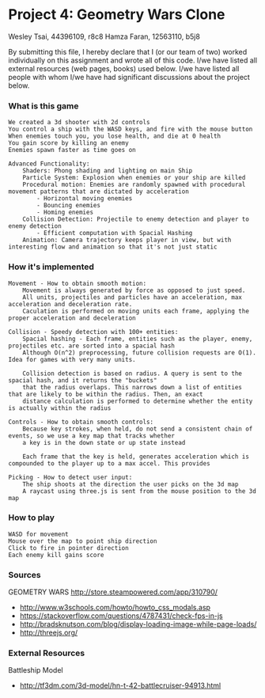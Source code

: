 # Project 4: Geometry Wars Clone

Wesley Tsai, 44396109, r8c8 
Hamza Faran, 12563110, b5j8

By submitting this file, I hereby declare that I (or our team of two) worked 
individually on this assignment and wrote all of this code. I/we have listed 
all external resources (web pages, books) used below. I/we have listed all 
people with whom I/we have had significant discussions about 
the project below.

### What is this game

    We created a 3d shooter with 2d controls
    You control a ship with the WASD keys, and fire with the mouse button
    When enemies touch you, you lose health, and die at 0 health
    You gain score by killing an enemy
    Enemies spawn faster as time goes on

    Advanced Functionality:
        Shaders: Phong shading and lighting on main Ship
        Particle System: Explosion when enemies or your ship are killed
        Procedural motion: Enemies are randomly spawned with procedural movement patterns that are dictated by acceleration
            - Horizontal moving enemies
            - Bouncing enemies
            - Homing enemies
        Collision Detection: Projectile to enemy detection and player to enemy detection
            - Efficient computation with Spacial Hashing
        Animation: Camera trajectory keeps player in view, but with interesting flow and animation so that it's not just static

### How it's implemented

    Movement - How to obtain smooth motion:
        Movement is always generated by force as opposed to just speed.
        All units, projectiles and particles have an acceleration, max acceleration and deceleration rate.
        Caculation is performed on moving units each frame, applying the proper acceleration and deceleration

    Collision - Speedy detection with 100+ entities:
        Spacial hashing - Each frame, entities such as the player, enemy, projectiles etc. are sorted into a spacial hash
        Although O(n^2) preprocessing, future collision requests are O(1). Idea for games with very many units.

        Collision detection is based on radius. A query is sent to the spacial hash, and it returns the "buckets" 
        that the radius overlaps. This narrows down a list of entities that are likely to be within the radius. Then, an exact 
        distance calculation is performed to determine whether the entity is actually within the radius

    Controls - How to obtain smooth controls:
        Because key strokes, when held, do not send a consistent chain of events, so we use a key map that tracks whether
        a key is in the down state or up state instead

        Each frame that the key is held, generates acceleration which is compounded to the player up to a max accel. This provides

    Picking - How to detect user input:
        The ship shoots at the direction the user picks on the 3d map
        A raycast using three.js is sent from the mouse position to the 3d map

### How to play

    WASD for movement
    Mouse over the map to point ship direction
    Click to fire in pointer direction
    Each enemy kill gains score
    
### Sources

GEOMETRY WARS
http://store.steampowered.com/app/310790/

* http://www.w3schools.com/howto/howto_css_modals.asp
* https://stackoverflow.com/questions/4787431/check-fps-in-js
* http://bradsknutson.com/blog/display-loading-image-while-page-loads/
* http://threejs.org/

### External Resources

Battleship Model
* http://tf3dm.com/3d-model/hn-t-42-battlecruiser-94913.html
